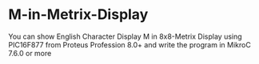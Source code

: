 # M-in-Metrix-Display
You can show English Character Display M in 8x8-Metrix Display using PIC16F877 from Proteus Profession 8.0+ and write the program in MikroC 7.6.0 or more 
